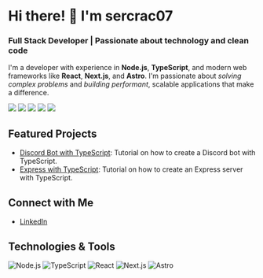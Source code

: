 # Hi there! 👋 I'm sercrac07

### Full Stack Developer | Passionate about technology and clean code

I'm a developer with experience in **Node.js**, **TypeScript**, and modern web frameworks like **React**, **Next.js**, and **Astro**. I'm passionate about _solving complex problems_ and _building performant_, scalable applications that make a difference.

![](https://github-profile-summary-cards.vercel.app/api/cards/stats?username=sercrac07&theme=darcula)
![](https://github-profile-summary-cards.vercel.app/api/cards/productive-time?username=sercrac07&theme=darcula&utcOffset=8)
![](https://github-profile-summary-cards.vercel.app/api/cards/profile-details?username=sercrac07&theme=darcula)
![](https://github-profile-summary-cards.vercel.app/api/cards/repos-per-language?username=sercrac07&theme=darcula)
![](https://github-profile-summary-cards.vercel.app/api/cards/most-commit-language?username=sercrac07&theme=darcula)

## Featured Projects

- [Discord Bot with TypeScript](https://github.com/sercrac07/discord-bot): Tutorial on how to create a Discord bot with TypeScript.
- [Express with TypeScript](https://github.com/sercrac07/express-typescript): Tutorial on how to create an Express server with TypeScript.

## Connect with Me

- [LinkedIn](https://www.linkedin.com/in/sergio-casado-s%C3%A1nchez-419b43314)

## Technologies & Tools

![Node.js](https://img.shields.io/badge/Node.js-339933?style=for-the-badge&logo=node-dot-js&logoColor=white)
![TypeScript](https://img.shields.io/badge/TypeScript-007ACC?style=for-the-badge&logo=typescript&logoColor=white)
![React](https://img.shields.io/badge/React-61DAFB?style=for-the-badge&logo=react&logoColor=black)
![Next.js](https://img.shields.io/badge/Next.js-000000?style=for-the-badge&logo=next-dot-js&logoColor=white)
![Astro](https://img.shields.io/badge/Astro-FF5D01?style=for-the-badge&logo=astro&logoColor=white)
